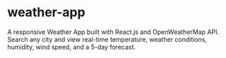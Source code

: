 # weather-app
A responsive Weather App built with React.js and OpenWeatherMap API. Search any city and view real-time temperature, weather conditions, humidity, wind speed, and a 5-day forecast.
